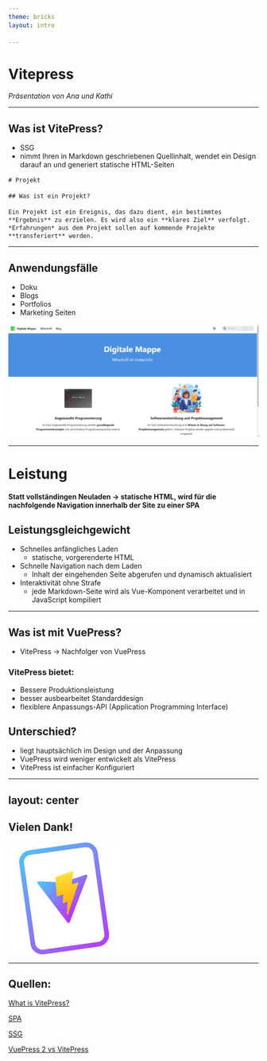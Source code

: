 ```yaml
---
theme: bricks
layout: intro

---
```


# Vitepress
 
*Präsentation von Ana und Kathi*

---
 
## Was ist VitePress?

<div v-click>
 
- SSG
- nimmt Ihren in Markdown geschriebenen Quellinhalt, wendet ein Design darauf an und generiert statische HTML-Seiten
 
</div>

<div v-click>

```
# Projekt
 
## Was ist ein Projekt?
 
Ein Projekt ist ein Ereignis, das dazu dient, ein bestimmtes
**Ergebnis** zu erzielen. Es wird also ein **klares Ziel** verfolgt.
*Erfahrungen* aus dem Projekt sollen auf kommende Projekte **transferiert** werden.
```
 
 </div>
 
---
 
## Anwendungsfälle
 
<div v-click>
 
- Doku
- Blogs
- Portfolios
- Marketing Seiten
 
</div>
 
<div v-click>
 
![Digitale Mitschrift](/images/dokuimg.png)
 
</div>
 
---
 
# Leistung
 
<div v-click>
 
#### Statt vollständingen Neuladen -> statische HTML, wird für die nachfolgende Navigation innerhalb der Site zu einer **SPA**
 
</div>
 
 
## Leistungsgleichgewicht
 
<div v-click>
 
 
- Schnelles anfängliches Laden
     - statische, vorgerenderte HTML
 - Schnelle Navigation nach dem Laden
    -  Inhalt der eingehenden Seite abgerufen und dynamisch aktualisiert
- Interaktivität ohne Strafe
    - jede Markdown-Seite wird als Vue-Komponent verarbeitet und in JavaScript kompiliert
 
</div>
 
---


## Was ist mit VuePress?
 
 
<div v-click>
 
- VitePress -> Nachfolger von VuePress
 
</div>
 
 
 
### VitePress bietet:
 
<div v-click>

- Bessere Produktionsleistung
- besser ausbearbeitet Standarddesign
- flexiblere Anpassungs-API (Application Programming Interface)

</div>
 
## Unterschied?
 
 
<div v-click>
 
- liegt hauptsächlich im Design und der Anpassung
- VuePress wird weniger entwickelt als VitePress
- VitePress ist einfacher Konfiguriert


</div>

 

---
layout: center
---

## Vielen Dank!

![VitePress](/images/vitepress.jpeg)

---

## Quellen:

[What is VitePress?](https://vitepress.dev/guide/what-is-vitepress)

[SPA](https://en.wikipedia.org/wiki/Single-page_application)

[SSG](https://en.wikipedia.org/wiki/Static_site_generator)

[VuePress 2 vs VitePress](https://world.hey.com/bensinclair/vuepress-2-vs-vitepress-7356e319)